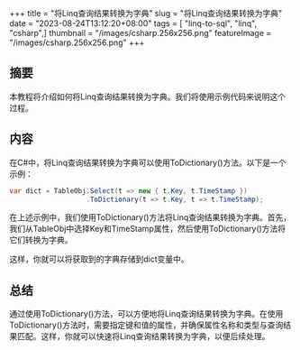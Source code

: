 +++
title = "将Linq查询结果转换为字典"
slug = "将Linq查询结果转换为字典"
date = "2023-08-24T13:12:20+08:00"
tags = [ "linq-to-sql", "linq", "csharp",]
thumbnail = "/images/csharp.256x256.png"
featureImage = "/images/csharp.256x256.png"
+++


## 摘要

本教程将介绍如何将Linq查询结果转换为字典。我们将使用示例代码来说明这个过程。

## 内容

在C#中，将Linq查询结果转换为字典可以使用ToDictionary()方法。以下是一个示例：

```csharp
var dict = TableObj.Select(t => new { t.Key, t.TimeStamp })
                   .ToDictionary(t => t.Key, t => t.TimeStamp);
```

在上述示例中，我们使用ToDictionary()方法将Linq查询结果转换为字典。首先，我们从TableObj中选择Key和TimeStamp属性，然后使用ToDictionary()方法将它们转换为字典。

这样，你就可以将获取到的字典存储到dict变量中。

## 总结

通过使用ToDictionary()方法，可以方便地将Linq查询结果转换为字典。在使用ToDictionary()方法时，需要指定键和值的属性，并确保属性名称和类型与查询结果匹配。这样，你就可以快速将Linq查询结果转换为字典，以便后续处理。


